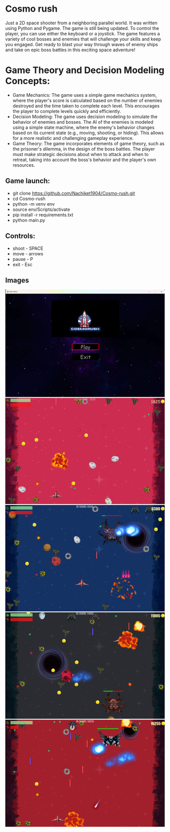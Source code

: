 # Cosmo rush
Just a 2D space shooter from a neighboring parallel world. It was written using Python and Pygame. The game is still being updated. To control the player, you can use either the keyboard or a joystick. The game features a variety of cool bosses and enemies that will challenge your skills and keep you engaged. Get ready to blast your way through waves of enemy ships and take on epic boss battles in this exciting space adventure!

# Game Theory and Decision Modeling Concepts:
  - Game Mechanics: The game uses a simple game mechanics system, where the player's score is calculated based on the number of enemies destroyed and the time taken to complete each level. This encourages the player to complete levels quickly and efficiently.
  - Decision Modeling: The game uses decision modeling to simulate the behavior of enemies and bosses. The AI of the enemies is modeled using a simple state machine, where the enemy's behavior changes based on its current state (e.g., moving, shooting, or hiding). This allows for a more realistic and challenging gameplay experience.
  - Game Theory: The game incorporates elements of game theory, such as the prisoner's dilemma, in the design of the boss battles. The player must make strategic decisions about when to attack and when to retreat, taking into account the boss's behavior and the player's own resources.

## Game launch:
 - git clone https://github.com/Nachiket1904/Cosmo-rush.git
 - cd Cosmo-rush
 - python -m venv env
 - source env/Scripts/activate
 - pip install -r requirements.txt
 - python main.py

 ## Controls:
 - shoot - SPACE
 - move - arrows
 - pause - P
 - exit - Esc

## Images
![alt text](images/l.png "Cosmic Heat")
![alt text](images/g0.png "Gameplay")
![alt text](images/g1.png "Gameplay")
![alt text](images/g2.png "Gameplay")
![alt text](images/g3.png "Gameplay")

